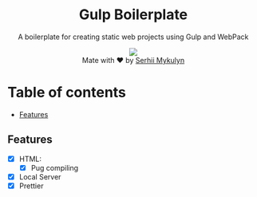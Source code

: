 <div align="center">
<h1>Gulp Boilerplate</h1>
<p>A boilerplate for creating static web projects using Gulp and WebPack</p>
<img src="https://img.shields.io/badge/version-0.0.5-green.svg">
<br>
Mate with ♥ by <a href="https://jixindev.com" target="_blank">Serhii Mykulyn</a>
</div>

# Table of contents

- [Features](#features)

## Features

- [x] HTML:
  - [x] Pug compiling
- [x] Local Server
- [x] Prettier

